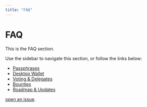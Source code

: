 ```yaml
---
title: "FAQ"
---
```


# FAQ

This is the FAQ section.

Use the sidebar to navigate this section, or follow the links below:

- [Passphrases](/faq/passphrases.html)
- [Desktop Wallet](/faq/desktop-wallet.html)
- [Voting & Delegates](/faq/voting-delegates.html)
- [Bounties](/faq/bounties.html)
- [Roadmap & Updates](/faq/roadmap-updates.html)

[open an issue](https://github.com/ARKEcosystem/docs).
